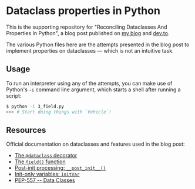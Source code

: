 # Dataclass properties in Python

This is the supporting repository for "Reconciling Dataclasses And Properties In Python", a blog post published on [my blog](https://blog.florimondmanca.com/reconciling-dataclasses-and-properties-in-python) and [dev.to](https://dev.to/florimondmanca/reconciling-dataclasses-and-properties-in-python-o2k).

The various Python files here are the attempts presented in the blog post to implement properties on dataclasses — which is not an intuitive task.

## Usage

To run an interpreter using any of the attempts, you can make use of Python's `-i` command line argument, which starts a shell after running a script:

```bash
$ python -i 3_field.py
>>> # Start doing things with `Vehicle`!
```

## Resources

Official documentation on dataclasses and features used in the blog post:

- [The `@dataclass` decorator](https://docs.python.org/3/library/dataclasses.html#dataclasses.dataclass)
- [The `field()` function](https://docs.python.org/3/library/dataclasses.html#dataclasses.field)
- [Post-init processing: `__post_init__()`](https://docs.python.org/3/library/dataclasses.html#post-init-processing)
- [Init-only variables: `InitVar`](https://docs.python.org/3/library/dataclasses.html#init-only-variables)
- [PEP-557 -- Data Classes](https://www.python.org/dev/peps/pep-0557/)
